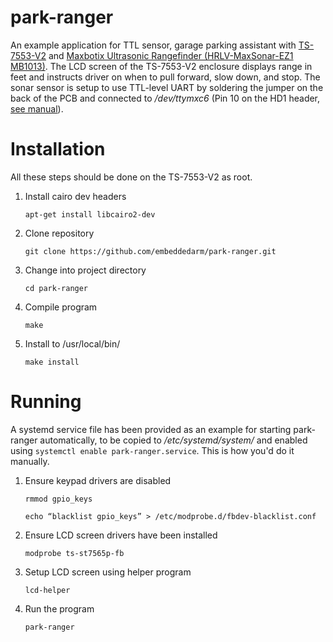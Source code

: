 # park-ranger
An example application for TTL sensor, garage parking assistant with [TS-7553-V2](https://www.embeddedarm.com/products/TS-7553-V2) and [Maxbotix Ultrasonic Rangefinder (HRLV-MaxSonar-EZ1 MB1013)](https://maxbotix.com/Ultrasonic_Sensors/MB1013.htm).  The LCD screen of the TS-7553-V2 enclosure displays range in feet and instructs driver on when to pull forward, slow down, and stop.  The sonar sensor is setup to use TTL-level UART by soldering the jumper on the back of the PCB and connected to */dev/ttymxc6* (Pin 10 on the HD1 header, [see manual]( https://wiki.embeddedarm.com/wiki/TS-7553-V2#UARTs)).

# Installation
All these steps should be done on the TS-7553-V2 as root.


1. Install cairo dev headers

    ```apt-get install libcairo2-dev```
    
2. Clone repository

    ```git clone https://github.com/embeddedarm/park-ranger.git```
    
3. Change into project directory

    ```cd park-ranger```
  
4. Compile program

    ```make```
  
5. Install to /usr/local/bin/

   ```make install```
  

# Running
A systemd service file has been provided as an example for starting park-ranger automatically, to be copied to */etc/systemd/system/* and enabled using `systemctl enable park-ranger.service`.  This is how you'd do it manually.

1. Ensure keypad drivers are disabled

    ```rmmod gpio_keys```

    ```echo “blacklist gpio_keys” > /etc/modprobe.d/fbdev-blacklist.conf```

2. Ensure LCD screen drivers have been installed

   ```modprobe ts-st7565p-fb```
   
3. Setup LCD screen using helper program

   ```lcd-helper```

4. Run the program

   ```park-ranger```
